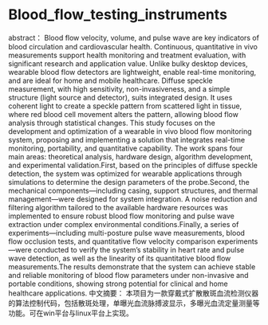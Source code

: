 # Blood_flow_testing_instruments
abstract：
Blood flow velocity, volume, and pulse wave are key indicators of blood circulation and cardiovascular health. Continuous, quantitative in vivo measurements support health monitoring and treatment evaluation, with significant research and application value. Unlike bulky desktop devices, wearable blood flow detectors are lightweight, enable real-time monitoring, and are ideal for home and mobile healthcare. Diffuse speckle measurement, with high sensitivity, non-invasiveness, and a simple structure (light source and detector), suits integrated design. It uses coherent light to create a speckle pattern from scattered light in tissue, where red blood cell movement alters the pattern, allowing blood flow analysis through statistical changes.
This study focuses on the development and optimization of a wearable in vivo blood flow monitoring system, proposing and implementing a solution that integrates real-time monitoring, portability, and quantitative capability. The work spans four main areas: theoretical analysis, hardware design, algorithm development, and experimental validation.First, based on the principles of diffuse speckle detection, the system was optimized for wearable applications through simulations to determine the design parameters of the probe.Second, the mechanical components—including casing, support structures, and thermal management—were designed for system integration. A noise reduction and filtering algorithm tailored to the available hardware resources was implemented to ensure robust blood flow monitoring and pulse wave extraction under complex environmental conditions.Finally, a series of experiments—including multi-posture pulse wave measurements, blood flow occlusion tests, and quantitative flow velocity comparison experiments—were conducted to verify the system’s stability in heart rate and pulse wave detection, as well as the linearity of its quantitative blood flow measurements.The results demonstrate that the system can achieve stable and reliable monitoring of blood flow parameters under non-invasive and portable conditions, showing strong potential for clinical and home healthcare applications.
中文摘要：
本项目为一款穿戴式扩散散斑血流检测仪器的算法控制代码，包括散斑处理，单曝光血流脉搏波显示，多曝光血流定量测量等功能。可在win平台与linux平台上实现。
